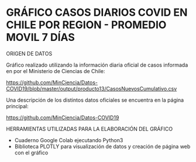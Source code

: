 # GRÁFICO CASOS DIARIOS COVID EN CHILE POR REGION - PROMEDIO MOVIL 7 DÍAS

ORIGEN DE DATOS

Gráfico realizado utilizando la información diaria oficial de casos informada en por el Ministerio de Ciencias de Chile:

https://github.com/MinCiencia/Datos-COVID19/blob/master/output/producto13/CasosNuevosCumulativo.csv

Una descripción de los distintos datos oficiales se encuentra en la página principal:

https://github.com/MinCiencia/Datos-COVID19

HERRAMIENTAS UTILIZADAS PARA LA ELABORACIÓN DEL GRÁFICO

- Cuaderno Google Colab ejecutando Python3
- Biblioteca PLOTLY para visualización de datos y creación de página web con el gráfico
